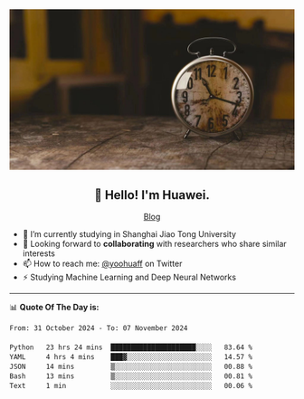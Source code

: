 <div align="center">
  <a href="https://github.com/JHW5981">
    <img src="./assets/background.jpg">
  </a>
</div>

<h2 align="center">👋 Hello! I'm Huawei.</h2>
<p align="center">
  <a href="https://blog.csdn.net/Edward__J?spm=1000.2115.3001.5343">Blog</a>
</p>


- 🔭 I’m currently studying in Shanghai Jiao Tong University
- 💬 Looking forward to **collaborating** with researchers who share similar interests
- 📫 How to reach me: [@yoohuaff](https://twitter.com/yoohuaff) on Twitter
- ⚡ Studying Machine Learning and Deep Neural Networks

-------
📊 **Quote Of The Day is:**
<!--START_SECTION:waka-->

```txt
From: 31 October 2024 - To: 07 November 2024

Python   23 hrs 24 mins  █████████████████████░░░░   83.64 %
YAML     4 hrs 4 mins    ███▓░░░░░░░░░░░░░░░░░░░░░   14.57 %
JSON     14 mins         ▒░░░░░░░░░░░░░░░░░░░░░░░░   00.88 %
Bash     13 mins         ▒░░░░░░░░░░░░░░░░░░░░░░░░   00.81 %
Text     1 min           ░░░░░░░░░░░░░░░░░░░░░░░░░   00.06 %
```

<!--END_SECTION:waka-->
